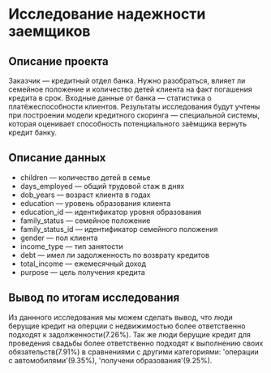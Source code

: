 # Исследование надежности заемщиков
## Описание проекта
Заказчик — кредитный отдел банка. Нужно разобраться, влияет ли семейное положение и количество детей клиента на факт погашения кредита в срок. Входные данные от банка — статистика о платёжеспособности клиентов.
Результаты исследования будут учтены при построении модели кредитного скоринга — специальной системы, которая оценивает способность потенциального заёмщика вернуть кредит банку.
## Описание данных
- children — количество детей в семье
- days_employed — общий трудовой стаж в днях
- dob_years — возраст клиента в годах
- education — уровень образования клиента
- education_id — идентификатор уровня образования
- family_status — семейное положение
- family_status_id — идентификатор семейного положения
- gender — пол клиента
- income_type — тип занятости
- debt — имел ли задолженность по возврату кредитов
- total_income — ежемесячный доход
- purpose — цель получения кредита
## Вывод по итогам исследования
Из даннного исследования мы можем сделать вывод, что люди берущие кредит на оперции с недвижимостью более ответственно подходят к задолженности(7.26%). Так же люди берущие кредит для проведения свадьбы более ответственно подходят к выполнению своих обязательств(7.91%) в сравнениями с другими категориями: 'операции с автомобилями'(9.35%), 'получени образования'(9.25%).
